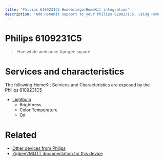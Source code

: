 ```yaml
---
title: "Philips 6109231C5 Homebridge/HomeKit integration"
description: "Add HomeKit support to your Philips 6109231C5, using Homebridge, Zigbee2MQTT and homebridge-z2m."
---
```

<!---
This file has been GENERATED using src/docgen/docgen.ts
DO NOT EDIT THIS FILE MANUALLY!
-->
# Philips 6109231C5
> Hue white ambiance Apogee square


# Services and characteristics
The following HomeKit Services and Characteristics are exposed by
the Philips 6109231C5

* [Lightbulb](../../light.md)
  * Brightness
  * Color Temperature
  * On


# Related
* [Other devices from Philips](../index.md#philips)
* [Zigbee2MQTT documentation for this device](https://www.zigbee2mqtt.io/devices/6109231C5.html)
